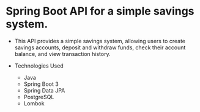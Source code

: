 # Spring Boot API for a simple savings system.

 + This API provides a simple savings system, allowing users to create savings accounts, deposit and withdraw funds, check their account balance, and view transaction history.

  + Technologies Used
     + Java
     + Spring Boot 3
     + Spring Data JPA
     + PostgreSQL
     + Lombok
     
    
